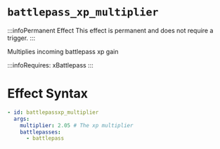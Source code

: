 # `battlepass_xp_multiplier`
:::infoPermanent Effect
This effect is permanent and does not require a trigger.
:::

Multiplies incoming battlepass xp gain

:::infoRequires:
xBattlepass
:::
# Effect Syntax
```yaml
- id: battlepassxp_multiplier
  args:
    multiplier: 2.05 # The xp multiplier
    battlepasses:
      - battlepass
```
